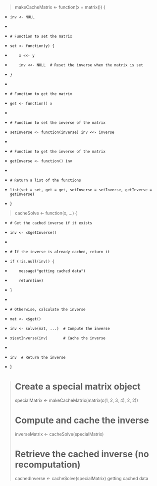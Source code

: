 > makeCacheMatrix <- function(x = matrix()) {
+     inv <- NULL
+     
+     # Function to set the matrix
+     set <- function(y) {
+         x <<- y
+         inv <<- NULL  # Reset the inverse when the matrix is set
+     }
+     
+     # Function to get the matrix
+     get <- function() x
+     
+     # Function to set the inverse of the matrix
+     setInverse <- function(inverse) inv <<- inverse
+     
+     # Function to get the inverse of the matrix
+     getInverse <- function() inv
+     
+     # Return a list of the functions
+     list(set = set, get = get, setInverse = setInverse, getInverse = getInverse)
+ }
> 
> cacheSolve <- function(x, ...) {
+     # Get the cached inverse if it exists
+     inv <- x$getInverse()
+     
+     # If the inverse is already cached, return it
+     if (!is.null(inv)) {
+         message("getting cached data")
+         return(inv)
+     }
+     
+     # Otherwise, calculate the inverse
+     mat <- x$get()
+     inv <- solve(mat, ...)  # Compute the inverse
+     x$setInverse(inv)       # Cache the inverse
+     
+     inv  # Return the inverse
+ }
> 
> # Create a special matrix object
> specialMatrix <- makeCacheMatrix(matrix(c(1, 2, 3, 4), 2, 2))
> 
> # Compute and cache the inverse
> inverseMatrix <- cacheSolve(specialMatrix)
> 
> # Retrieve the cached inverse (no recomputation)
> cachedInverse <- cacheSolve(specialMatrix)
getting cached data
> 
